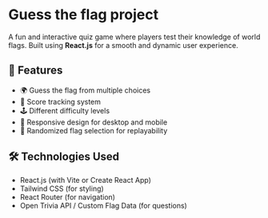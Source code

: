 # Guess the flag project
A fun and interactive quiz game where players test their knowledge of world flags. Built using **React.js** for a smooth and dynamic user experience.

## 🚀 Features
- 🌍 Guess the flag from multiple choices
- 🎯 Score tracking system
- 🕹️ Different difficulty levels
- 🎨 Responsive design for desktop and mobile
- 🔄 Randomized flag selection for replayability

## 🛠️ Technologies Used
- React.js (with Vite or Create React App)
- Tailwind CSS (for styling)
- React Router (for navigation)
- Open Trivia API / Custom Flag Data (for questions)
